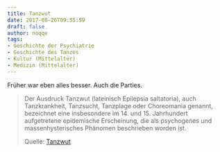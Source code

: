 ```yaml
---
title: Tanzwut
date: 2017-08-26T09:55:59
draft: false
author: noqqe
tags:
- Geschichte der Psychiatrie
- Geschichte des Tanzes
- Kultur (Mittelalter)
- Medizin (Mittelalter)
---
```


Früher war eben alles besser. Auch die Parties.

> Der Ausdruck Tanzwut (lateinisch Epilepsia saltatoria), auch
> Tanzkrankheit, Tanzsucht, Tanzplage oder Choreomania genannt, bezeichnet
> eine insbesondere im
> 14. und 15. Jahrhundert aufgetretene epidemische Erscheinung, die als
> psychogenes und massenhysterisches Phänomen beschrieben worden ist.
>
> Quelle: [Tanzwut](https://de.wikipedia.org/wiki/Tanzwut)
